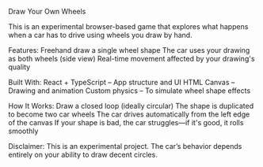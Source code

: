 Draw Your Own Wheels

This is an experimental browser-based game that explores what happens when a car has to drive using wheels you draw by hand.

Features:
Freehand draw a single wheel shape
The car uses your drawing as both wheels (side view)
Real-time movement affected by your drawing's quality

Built With:
React + TypeScript – App structure and UI
HTML Canvas – Drawing and animation
Custom physics – To simulate wheel shape effects

How It Works:
Draw a closed loop (ideally circular)
The shape is duplicated to become two car wheels
The car drives automatically from the left edge of the canvas
If your shape is bad, the car struggles—if it's good, it rolls smoothly

Disclaimer:
This is an experimental project. The car’s behavior depends entirely on your ability to draw decent circles.
